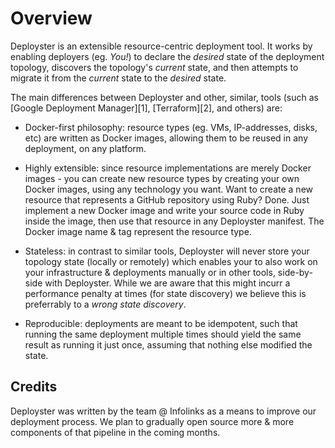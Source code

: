 # Overview

Deployster is an extensible resource-centric deployment tool. It works
by enabling deployers (eg. _You!_) to declare the _desired_ state of the
deployment topology, discovers the topology's _current_ state, and then
attempts to migrate it from the _current_ state to the _desired_ state.

The main differences between Deployster and other, similar, tools (such
as [Google Deployment Manager][1], [Terraform][2], and others) are:

- Docker-first philosophy: resource types (eg. VMs, IP-addresses, disks,
etc) are written as Docker images, allowing them to be reused in any
deployment, on any platform.

- Highly extensible: since resource implementations are merely Docker
images - you can create new resource types by creating your own Docker
images, using any technology you want. Want to create a new resource
that represents a GitHub repository using Ruby? Done. Just implement a
new Docker image and write your source code in Ruby inside the image,
then use that resource in any Deployster manifest. The Docker image name
& tag represent the resource type.

- Stateless: in contrast to similar tools, Deployster will never store
your topology state (locally or remotely) which enables your to also
work on your infrastructure & deployments manually or in other tools,
side-by-side with Deployster. While we are aware that this might incurr
a performance penalty at times (for state discovery) we believe this is
preferrably to a _wrong state discovery_.

- Reproducible: deployments are meant to be idempotent, such that
running the same deployment multiple times should yield the same result
as running it just once, assuming that nothing else modified the state.

## Credits

Deployster was written by the team @ Infolinks as a means to improve
our deployment process. We plan to gradually open source more & more
components of that pipeline in the coming months.
